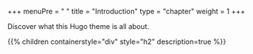 +++
menuPre = "<i class='fa-fw fas fa-star'></i> "
title = "Introduction"
type = "chapter"
weight = 1
+++

Discover what this Hugo theme is all about.

{{% children containerstyle="div" style="h2" description=true %}}
